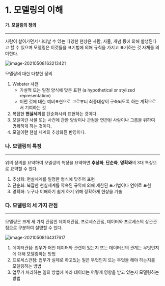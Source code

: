 # 1. 모델링의 이해



#### 가. 모델링의 정의

___

사람이 살아가면서 나타날 수 있는 다양한 현상은 사람, 사물, 개념 등에 의해 발생된다고 할 수 있으며 모델링은 이것들을 표기법에 의해 규칙을 가지고 표기하는 것 자체를 의미한다.

![image-20210508163213421](C:\Users\user\AppData\Roaming\Typora\typora-user-images\image-20210508163213421.png)

모델링의 대한 다향한 정의 

1. Webster 사전
   * 가설적 또는 일정 양식에 맞춘 표현 (a hypothetical or stylized representation)
   * 어떤 것에 대한 예비표현으로 그로부터 최종대상이 구축되도록 하는 계획으로서 기여하는 것
2. 복잡한 **현실세계**를 단순화시켜 표현하는 것이다. 
3. 모델이란 사물 또는 사건에 관한 양상이나 관점을 연관된 사람이나 그룹을 위하여 명확하게 하는 것이다.
4. 모델이란 현실 세계의 추상화된 반영이다.



### 나. 모델링의 특징

___

위의 정의를 요약하여 모델링의 특징을 요약하면 **추상화**, **단순화**, **명확와**의 3대 특징으로 요약할 수 있다. 

1. 추상화: 현실세계를 일정한 형식에 맞추어 표현 
2. 단순화: 복잡한 현실세계를 약속된 규약에 의해 제한된 표기법이나 언어로 표현 
3. 명확화: 누구나 이해하기 쉽게 하기 위해 정확하게 현상을 기술



### 다. 모델링의 세 가지 관점

___

모델링은 크게 세 가지 관점인 데이터관점, 프로세스관점, 데이터와 프로세스의 상관관점으로 구분하여 설명할 수 있다. 

![image-20210508164317617](C:\Users\user\AppData\Roaming\Typora\typora-user-images\image-20210508164317617.png)

1. 데이터관점: 업무가 어떤 데이터와 관련이 있는지 또는 데이터간의 관계는 무엇인지에 대해 모델링하는 방법
2. 프로세스관점: 업무가 실제로 하고있는 일은 무엇인지 또는 무엇을 해야 하는지를 모델링하는 방법
3. 업무가 처리하는 일의 방법에 따라 데이터는 어떻게 영향을 받고 있는지 모델링하는 방법

